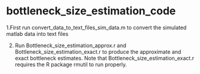 # bottleneck_size_estimation_code

1.First run convert_data_to_text_files_sim_data.m to convert the simulated matlab data into text files


2. Run Bottleneck_size_estimation_approx.r and Bottleneck_size_estimation_exact.r to produce the approximate and exact bottleneck estimates.  Note that Bottleneck_size_estimation_exact.r requires the R package rmutil to run properly.
 
